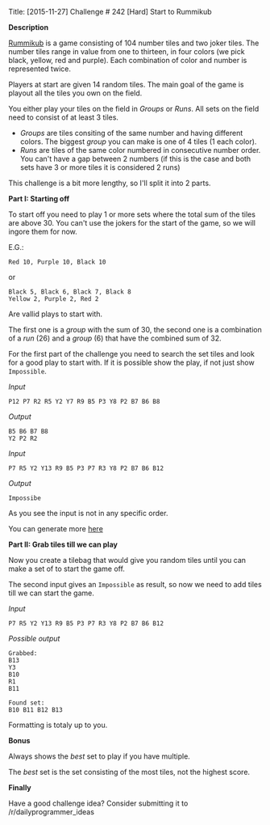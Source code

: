 Title: [2015-11-27] Challenge # 242 [Hard] Start to Rummikub

**Description**

[Rummikub](https://en.wikipedia.org/wiki/Rummikub) is a game consisting of 104 number tiles and two joker tiles. The number tiles range in value from one to thirteen, in four colors (we pick black, yellow, red and purple). Each combination of color and number is represented twice.

Players at start are given 14 random tiles. The main goal of the game is playout all the tiles you own on the field.

You either play your tiles on the field in *Groups* or *Runs*. All sets on the field need to consist of at least 3 tiles.

 - *Groups* are tiles consiting of the same number and having different colors. The biggest *group* you can make is one of 4 tiles (1 each color).
 - *Runs* are tiles of the same color numbered in consecutive number order. You can't have a gap between 2 numbers (if this is the case and both sets have 3 or more tiles it is considered 2 runs)

This challenge is a bit more lengthy, so I'll split it into 2 parts. 


**Part I: Starting off**

To start off you need to play 1 or more sets where the total sum of the tiles are above 30. You can't use the jokers for the start of the game, so we will ingore them for now.

E.G.:

    Red 10, Purple 10, Black 10

or
  
    Black 5, Black 6, Black 7, Black 8
    Yellow 2, Purple 2, Red 2

Are vallid plays to start with.

The first one is a *group* with the sum of 30, the second one is a combination of a *run* (26) and a *group* (6) that have the combined sum of 32.

For the first part of the challenge you need to search the set tiles and look for a good play to start with. If it is possible show the play, if not just show `Impossible`.

*Input*

    P12 P7 R2 R5 Y2 Y7 R9 B5 P3 Y8 P2 B7 B6 B8

*Output*

    B5 B6 B7 B8
    Y2 P2 R2


*Input*

    P7 R5 Y2 Y13 R9 B5 P3 P7 R3 Y8 P2 B7 B6 B12

*Output*

    Impossibe

As you see the input is not in any specific order.

You can generate more [here](https://dotnetfiddle.net/gQQTdT)

**Part II: Grab tiles till we can play**

Now you create a tilebag that would give you random tiles until you can make a set of to start the game off.

The second input gives an `Impossible` as result, so now we need to add tiles till we can start the game.

*Input*

    P7 R5 Y2 Y13 R9 B5 P3 P7 R3 Y8 P2 B7 B6 B12

*Possible output*

    Grabbed:
    B13
    Y3
    B10
    R1
    B11

    Found set:
    B10 B11 B12 B13

Formatting is totaly up to you.

**Bonus**

Always shows the *best* set to play if you have multiple.

The *best* set is the set consisting of the most tiles, not the highest score.

**Finally**

Have a good challenge idea?
Consider submitting it to /r/dailyprogrammer_ideas